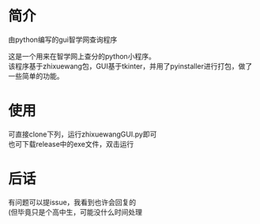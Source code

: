 # 简介
由python编写的gui智学网查询程序

这是一个用来在智学网上查分的python小程序。  
该程序基于zhixuewang包，GUI基于tkinter，并用了pyinstaller进行打包，做了一些简单的功能。


# 使用
可直接clone下列，运行zhixuewangGUI.py即可  
也可下载release中的exe文件，双击运行


# 后话
有问题可以提issue，我看到也许会回复的  
(但毕竟只是个高中生，可能没什么时间处理
